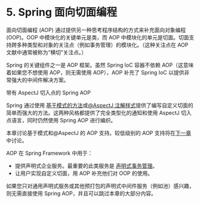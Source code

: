 # 5. Spring 面向切面编程

面向切面编程 (AOP) 通过提供另一种思考程序结构的方式来补充面向对象编程 (OOP)。OOP 中模块化的关键单元是类，而 AOP 中模块化的单元是切面。切面支持跨多种类型和对象的关注点（例如事务管理）的模块化。（这种关注点在 AOP 文献中通常被称为“横切”关注点。）

Spring 的关键组件之一是 AOP 框架。虽然 Spring IoC 容器不依赖 AOP（这意味着如果您不想使用 AOP，则无需使用 AOP），AOP 补充了 Spring IoC 以提供非常强大的中间件解决方案。

带有 AspectJ 切入点的 Spring AOP

Spring 通过使用 [基于模式的方法](https://docs.spring.io/spring-framework/docs/current/reference/html/core.html#aop-schema)或[@AspectJ 注解样式](https://docs.spring.io/spring-framework/docs/current/reference/html/core.html#aop-ataspectj)提供了编写自定义切面的简单而强大的方法。这两种风格都提供了完全类型化的通知和使用 AspectJ 切入点语言，同时仍然使用 Spring AOP 进行编织。

本章讨论基于模式和@AspectJ 的 AOP 支持。较低级别的 AOP 支持将在[下一章](https://docs.spring.io/spring-framework/docs/current/reference/html/core.html#aop-api)中讨论。

AOP 在 Spring Framework 中用于：

* 提供声明式企业服务。最重要的此类服务是 [声明式事务管理](https://docs.spring.io/spring-framework/docs/current/reference/html/data-access.html#transaction-declarative)。
* 让用户实现自定义切面，用 AOP 补充他们对 OOP 的使用。

如果您只对通用声明式服务或其他预打包的声明式中间件服务（例如池）感兴趣，则无需直接使用 Spring AOP，并且可以跳过本章的大部分内容。

####

####

####

####

####

####

####

####

####

####

####
